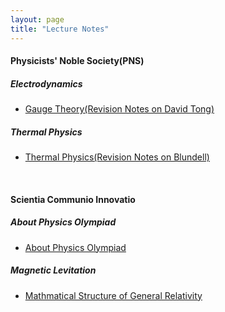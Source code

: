 ```yaml
---
layout: page
title: "Lecture Notes"
---
```


#### Physicists' Noble Society(PNS)

##### Electrodynamics

* [Gauge Theory(Revision Notes on David Tong)](/archives/lecture-notes/pns/electrodynamics/gauge-theory.pdf)

##### Thermal Physics

* [Thermal Physics(Revision Notes on Blundell)](/archives/lecture-notes/pns/thermal-physics/thermal-physics.pdf)

&nbsp;

#### Scientia Communio Innovatio

##### About Physics Olympiad

* [About Physics Olympiad](/archives/lecture-notes/sci/about-physics-olympiad.pdf)

##### Magnetic Levitation

* [Mathmatical Structure of General Relativity](/archives/lecture-notes/sci/GR.pdf)

